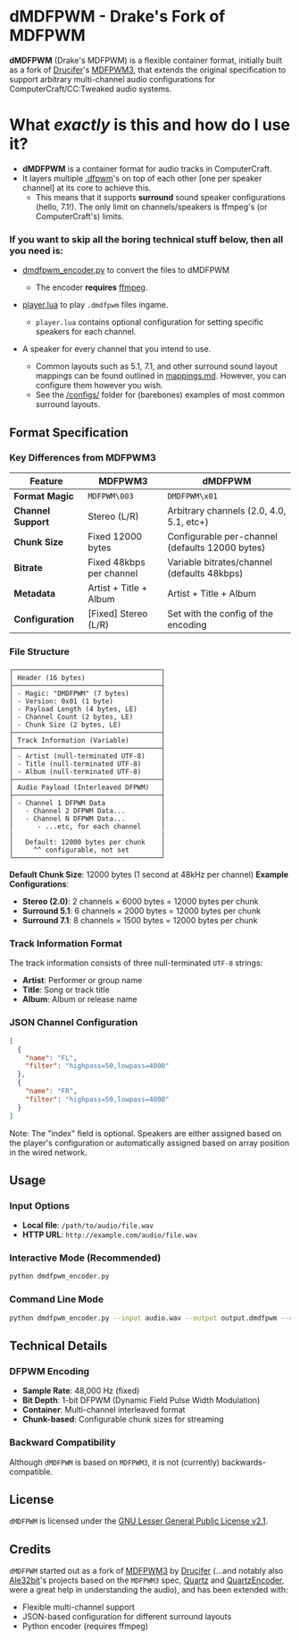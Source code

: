 # dMDFPWM - Drake's Fork of MDFPWM

**dMDFPWM** (Drake's MDFPWM) is a flexible container format, initially built as a fork of [Drucifer](https://github.com/drucifer-sc)'s [MDFPWM3](https://github.com/drucifer-sc/MDFPWM3), that extends the original specification to support arbitrary multi-channel audio configurations for ComputerCraft/CC:Tweaked audio systems.



# What *exactly* is this and how do I use it?
- **dMDFPWM** is a container format for audio tracks in ComputerCraft.
- It layers multiple [.dfpwm](https://tweaked.cc/library/cc.audio.dfpwm.html)'s on top of each other [one per speaker channel] at its core to achieve this.
  - This means that it supports **surround** sound speaker configurations (hello, 7.1!). The only limit on channels/speakers is ffmpeg's (or ComputerCraft's) limits.

### If you want to skip all the boring technical stuff below, then all you need is: 

- [dmdfpwm_encoder.py](https://github.com/drake-dot-o/dMDFPWM/blob/main/dmdfpwm_encoder.py) to convert the files to dMDFPWM
  - The encoder **requires** [ffmpeg](https://www.ffmpeg.org).

- [player.lua](https://github.com/drake-dot-o/dMDFPWM/blob/main/cc/player.lua) to play `.dmdfpwm` files ingame.
  - `player.lua` contains optional configuration for setting specific speakers for each channel.

- A speaker for every channel that you intend to use. 
  - Common layouts such as 5.1, 7.1, and other surround sound layout mappings can be found outlined in [mappings.md](https://github.com/drake-dot-o/dMDFPWM/blob/main/mappings.md). However, you can configure them however you wish. 
  - See the [/configs/](https://github.com/drake-dot-o/dMDFPWM/tree/main/configs) folder for (barebones) examples of most common surround layouts.


## Format Specification

### Key Differences from MDFPWM3

| Feature | MDFPWM3 | dMDFPWM |
|---------|---------|---------|
| **Format Magic** | `MDFPWM\003` | `DMDFPWM\x01` |
| **Channel Support** | Stereo (L/R) | Arbitrary channels (2.0, 4.0, 5.1, etc+) |
| **Chunk Size** | Fixed 12000 bytes | Configurable per-channel (defaults 12000 bytes) |
| **Bitrate** | Fixed 48kbps per channel | Variable bitrates/channel (defaults 48kbps) |
| **Metadata** | Artist + Title + Album | Artist + Title + Album |
| **Configuration** | [Fixed] Stereo (L/R) | Set with the config of the encoding |

### File Structure

```
┌─────────────────────────────────────┐
│ Header (16 bytes)                   │
├─────────────────────────────────────┤
│ - Magic: "DMDFPWM" (7 bytes)        │
│ - Version: 0x01 (1 byte)            │
│ - Payload Length (4 bytes, LE)      │
│ - Channel Count (2 bytes, LE)       │
│ - Chunk Size (2 bytes, LE)          │
├─────────────────────────────────────┤
│ Track Information (Variable)        │
├─────────────────────────────────────┤
│ - Artist (null-terminated UTF-8)    │
│ - Title (null-terminated UTF-8)     │
│ - Album (null-terminated UTF-8)     │
├─────────────────────────────────────┤
│ Audio Payload (Interleaved DFPWM)   │
├─────────────────────────────────────┤
│ - Channel 1 DFPWM Data              │
│   - Channel 2 DFPWM Data...         │
│   - Channel N DFPWM Data...         │
│      - ...etc, for each channel     │
|                                     |
│   Default: 12000 bytes per chunk    │
│     ^^ configurable, not set        │
└─────────────────────────────────────┘
```

**Default Chunk Size**: 12000 bytes (1 second at 48kHz per channel)
**Example Configurations**:
- **Stereo (2.0)**: 2 channels × 6000 bytes = 12000 bytes per chunk
- **Surround 5.1**: 6 channels × 2000 bytes = 12000 bytes per chunk
- **Surround 7.1**: 8 channels × 1500 bytes = 12000 bytes per chunk

### Track Information Format

The track information consists of three null-terminated `UTF-8` strings:
- **Artist**: Performer or group name
- **Title**: Song or track title
- **Album**: Album or release name

### JSON Channel Configuration

```json
[
  {
    "name": "FL",
    "filter": "highpass=50,lowpass=4000"
  },
  {
    "name": "FR",
    "filter": "highpass=50,lowpass=4000"
  }
]
```

Note: The "index" field is optional. Speakers are either assigned based on the player's configuration or automatically assigned based on array position in the wired network.

## Usage

### Input Options
- **Local file**: `/path/to/audio/file.wav`
- **HTTP URL**: `http://example.com/audio/file.wav`

### Interactive Mode (Recommended)
```bash
python dmdfpwm_encoder.py
```

### Command Line Mode
```bash
python dmdfpwm_encoder.py --input audio.wav --output output.dmdfpwm --config configs/surround_7.1.json
```

## Technical Details

### DFPWM Encoding
- **Sample Rate**: 48,000 Hz (fixed)
- **Bit Depth**: 1-bit DFPWM (Dynamic Field Pulse Width Modulation)
- **Container**: Multi-channel interleaved format
- **Chunk-based**: Configurable chunk sizes for streaming

### Backward Compatibility
Although `dMDFPWM` is based on `MDFPWM3`, it is not (currently) backwards-compatible.

## License

`dMDFPWM` is licensed under the [GNU Lesser General Public License v2.1](https://www.gnu.org/licenses/old-licenses/lgpl-2.1.en.html).

## Credits

`dMDFPWM` started out as a fork of [MDFPWM3](https://github.com/drucifer-sc/MDFPWM3) by [Drucifer](https://github.com/drucifer-sc) (...and notably also [Ale32bit](https://github.com/Ale32bit)'s projects based on the `MDFPWM3` spec, [Quartz](https://github.com/Ale32bit/Quartz) and [QuartzEncoder](https://github.com/Ale32bit/QuartzEncoder/), were a great help in understanding the audio), and has been extended with:
- Flexible multi-channel support
- JSON-based configuration for different surround layouts
- Python encoder (requires ffmpeg)